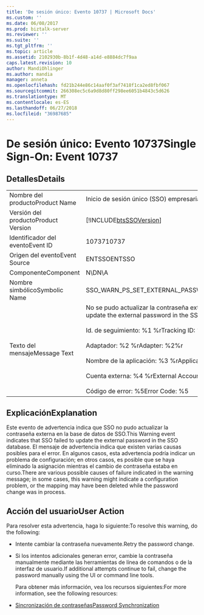 ```yaml
---
title: 'De sesión único: Evento 10737 | Microsoft Docs'
ms.custom: ''
ms.date: 06/08/2017
ms.prod: biztalk-server
ms.reviewer: ''
ms.suite: ''
ms.tgt_pltfrm: ''
ms.topic: article
ms.assetid: 2102930b-8b1f-4d48-a14d-e8884dc7f9aa
caps.latest.revision: 10
author: MandiOhlinger
ms.author: mandia
manager: anneta
ms.openlocfilehash: fd21b244e86c14aaf0f3af7418f1ca2ed8fbf067
ms.sourcegitcommit: 266308ec5c6a9d8d80ff298ee6051b4843c5d626
ms.translationtype: MT
ms.contentlocale: es-ES
ms.lasthandoff: 06/27/2018
ms.locfileid: "36987685"
---
```

# <a name="single-sign-on-event-10737"></a><span data-ttu-id="637f2-102">De sesión único: Evento 10737</span><span class="sxs-lookup"><span data-stu-id="637f2-102">Single Sign-On: Event 10737</span></span>
## <a name="details"></a><span data-ttu-id="637f2-103">Detalles</span><span class="sxs-lookup"><span data-stu-id="637f2-103">Details</span></span>  

|                 |                                                                                                                                                                                                                        |
|-----------------|------------------------------------------------------------------------------------------------------------------------------------------------------------------------------------------------------------------------|
|  <span data-ttu-id="637f2-104">Nombre del producto</span><span class="sxs-lookup"><span data-stu-id="637f2-104">Product Name</span></span>   |                                                                                               <span data-ttu-id="637f2-105">Inicio de sesión único (SSO) empresarial</span><span class="sxs-lookup"><span data-stu-id="637f2-105">Enterprise Single Sign-On</span></span>                                                                                                |
| <span data-ttu-id="637f2-106">Versión del producto</span><span class="sxs-lookup"><span data-stu-id="637f2-106">Product Version</span></span> |                                                                               [!INCLUDE[btsSSOVersion](../includes/btsssoversion-md.md)]                                                                               |
|    <span data-ttu-id="637f2-107">Identificador del evento</span><span class="sxs-lookup"><span data-stu-id="637f2-107">Event ID</span></span>     |                                                                                                         <span data-ttu-id="637f2-108">10737</span><span class="sxs-lookup"><span data-stu-id="637f2-108">10737</span></span>                                                                                                          |
|  <span data-ttu-id="637f2-109">Origen del evento</span><span class="sxs-lookup"><span data-stu-id="637f2-109">Event Source</span></span>   |                                                                                                         <span data-ttu-id="637f2-110">ENTSSO</span><span class="sxs-lookup"><span data-stu-id="637f2-110">ENTSSO</span></span>                                                                                                         |
|    <span data-ttu-id="637f2-111">Componente</span><span class="sxs-lookup"><span data-stu-id="637f2-111">Component</span></span>    |                                                                                                          <span data-ttu-id="637f2-112">N\D</span><span class="sxs-lookup"><span data-stu-id="637f2-112">N\A</span></span>                                                                                                           |
|  <span data-ttu-id="637f2-113">Nombre simbólico</span><span class="sxs-lookup"><span data-stu-id="637f2-113">Symbolic Name</span></span>  |                                                                                           <span data-ttu-id="637f2-114">SSO_WARN_PS_SET_EXTERNAL_PASSWORD</span><span class="sxs-lookup"><span data-stu-id="637f2-114">SSO_WARN_PS_SET_EXTERNAL_PASSWORD</span></span>                                                                                            |
|  <span data-ttu-id="637f2-115">Texto del mensaje</span><span class="sxs-lookup"><span data-stu-id="637f2-115">Message Text</span></span>   | <span data-ttu-id="637f2-116">No se pudo actualizar la contraseña externa en la base de datos de SSO.%r</span><span class="sxs-lookup"><span data-stu-id="637f2-116">Failed to update the external password in the SSO database.%r</span></span><br /><br /> <span data-ttu-id="637f2-117">Id. de seguimiento: %1 %r</span><span class="sxs-lookup"><span data-stu-id="637f2-117">Tracking ID: %1%r</span></span><br /><br /> <span data-ttu-id="637f2-118">Adaptador: %2 %r</span><span class="sxs-lookup"><span data-stu-id="637f2-118">Adapter: %2%r</span></span><br /><br /> <span data-ttu-id="637f2-119">Nombre de la aplicación: %3 %r</span><span class="sxs-lookup"><span data-stu-id="637f2-119">Application Name: %3%r</span></span><br /><br /> <span data-ttu-id="637f2-120">Cuenta externa: %4 %r</span><span class="sxs-lookup"><span data-stu-id="637f2-120">External Account: %4%r</span></span><br /><br /> <span data-ttu-id="637f2-121">Código de error: %5</span><span class="sxs-lookup"><span data-stu-id="637f2-121">Error Code: %5</span></span> |

## <a name="explanation"></a><span data-ttu-id="637f2-122">Explicación</span><span class="sxs-lookup"><span data-stu-id="637f2-122">Explanation</span></span>  
 <span data-ttu-id="637f2-123">Este evento de advertencia indica que SSO no pudo actualizar la contraseña externa en la base de datos de SSO.</span><span class="sxs-lookup"><span data-stu-id="637f2-123">This Warning event indicates that SSO failed to update the external password in the SSO database.</span></span> <span data-ttu-id="637f2-124">El mensaje de advertencia indica que existen varias causas posibles para el error. En algunos casos, esta advertencia podría indicar un problema de configuración; en otros casos, es posible que se haya eliminado la asignación mientras el cambio de contraseña estaba en curso.</span><span class="sxs-lookup"><span data-stu-id="637f2-124">There are various possible causes of failure indicated in the warning message; in some cases, this warning might indicate a configuration problem, or the mapping may have been deleted while the password change was in process.</span></span>  

## <a name="user-action"></a><span data-ttu-id="637f2-125">Acción del usuario</span><span class="sxs-lookup"><span data-stu-id="637f2-125">User Action</span></span>  
 <span data-ttu-id="637f2-126">Para resolver esta advertencia, haga lo siguiente:</span><span class="sxs-lookup"><span data-stu-id="637f2-126">To resolve this warning, do the following:</span></span>  

- <span data-ttu-id="637f2-127">Intente cambiar la contraseña nuevamente.</span><span class="sxs-lookup"><span data-stu-id="637f2-127">Retry the password change.</span></span>  

- <span data-ttu-id="637f2-128">Si los intentos adicionales generan error, cambie la contraseña manualmente mediante las herramientas de línea de comandos o de la interfaz de usuario.</span><span class="sxs-lookup"><span data-stu-id="637f2-128">If additional attempts continue to fail, change the password manually using the UI or command line tools.</span></span>  

  <span data-ttu-id="637f2-129">Para obtener más información, vea los recursos siguientes:</span><span class="sxs-lookup"><span data-stu-id="637f2-129">For more information, see the following resources:</span></span>  

- [<span data-ttu-id="637f2-130">Sincronización de contraseñas</span><span class="sxs-lookup"><span data-stu-id="637f2-130">Password Synchronization</span></span>](../core/password-synchronization2.md)
